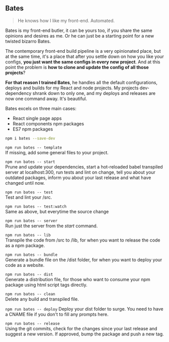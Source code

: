 
## Bates
> He knows how I like my front-end. Automated.

Bates is my front-end butler, it can be yours too, if you share the same opinions and desires as me. Or he can just be a starting point for a new twisted bizarro Bates.

The contemporary front-end build pipeline is a very opinionated place, but at the same time, it's a place that after you settle down on how you like your configs, **you just want the same configs in every new project**. And at this point the problem is **how to clone and update the config of all those projects**?

**For that reason I trained Bates**, he handles all the default configurations, deploys and builds for my React and node projects. My projects dev-dependency shrank down to only one, and my deploys and releases are now one command away. It's beautiful.

Bates excels on three main cases:
- React single page apps
- React components npm packages
- ES7 npm packages

```sh
npm i bates --save-dev
```

`npm run bates -- template`  
If missing, add some general files to your project.

`npm run bates -- start`  
Prune and update your dependencies, start a hot-reloaded babel transpiled server at localhost:300, run tests and lint on change, tell you about your outdated packages, inform you about your last release and what have changed until now.

`npm run bates -- test`  
Test and lint your /src.

`npm run bates -- test:watch`  
Same as above, but everytime the source change

`npm run bates -- server`  
Run just the server from the *start* command.

`npm run bates -- lib`  
Transpile the code from /src to /lib, for when you want to release the code as a npm package.

`npm run bates -- bundle`  
Generate a bundle file on the /dist folder, for when you want to deploy your code as a website.

`npm run bates -- dist`  
Generate a distribution file, for those who want to consume your npm package using html script tags directly.

`npm run bates -- clean`  
Delete any build and transpiled file.

`npm run bates -- deploy`
Deploy your dist folder to surge. You need to have a CNAME file if you don't to fill any prompts here.

`npm run bates -- release`  
Using the git commits, check for the changes since your last release and suggest a new version. If approved, bump the package and push a new tag.
